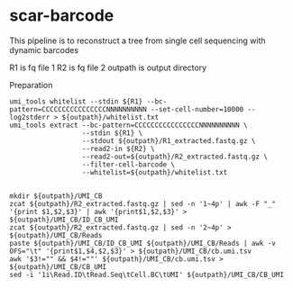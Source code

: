 # scar-barcode

This pipeline is to reconstruct a tree from single cell sequencing with dynamic barcodes

R1 is fq file 1
R2 is fq file 2
outpath is output directory


Preparation

```
umi_tools whitelist --stdin ${R1} --bc-pattern=CCCCCCCCCCCCCCCCNNNNNNNNNN --set-cell-number=10000 --log2stderr > ${outpath}/whitelist.txt
umi_tools extract --bc-pattern=CCCCCCCCCCCCCCCCNNNNNNNNNN \
                  --stdin ${R1} \
                  --stdout ${outpath}/R1_extracted.fastq.gz \
                  --read2-in ${R2} \
                  --read2-out=${outpath}/R2_extracted.fastq.gz \
                  --filter-cell-barcode \
                  --whitelist=${outpath}/whitelist.txt


mkdir ${outpath}/UMI_CB
zcat ${outpath}/R2_extracted.fastq.gz | sed -n '1~4p' | awk -F "_" '{print $1,$2,$3}' | awk '{print$1,$2,$3}' > ${outpath}/UMI_CB/ID_CB_UMI
zcat ${outpath}/R2_extracted.fastq.gz | sed -n '2~4p' > ${outpath}/UMI_CB/Reads
paste ${outpath}/UMI_CB/ID_CB_UMI ${outpath}/UMI_CB/Reads | awk -v OFS="\t" '{print$1,$4,$2,$3}' > ${outpath}/UMI_CB/cb.umi.tsv
awk '$3!="" && $4!=""' ${outpath}/UMI_CB/cb.umi.tsv > ${outpath}/UMI_CB/CB_UMI
sed -i '1i\Read.ID\tRead.Seq\tCell.BC\tUMI' ${outpath}/UMI_CB/CB_UMI
```


